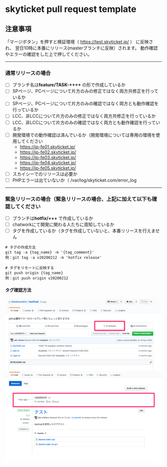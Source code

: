 # skyticket pull request template

## 注意事項
「マージボタン」を押すと検証環境（ https://test.skyticket.jp/ ） に反映され、
翌日10時に本番にリリース(masterブランチに反映）されます。
動作確認やエラーの確認をした上で押してください。

------------------------------------------------------------------------------------

### 通常リリースの場合
- [ ] ブランチ名は**feature/TASK-++++** の形で作成しているか
- [ ] SPページ、PCページについて片方のみの修正ではなく両方共修正を行っているか
- [ ] SPページ、PCページについて片方のみの確認ではなく両方とも動作確認を行っているか
- [ ] LCC、非LCCについて片方のみの修正ではなく両方共修正を行っているか
- [ ] LCC、非LCCについて片方のみの確認ではなく両方とも動作確認を行っているか
- [ ] 開発環境での動作確認は済んでいるか（開発環境については専用の環境を使用してください
  - https://jp-fe01.skyticket.jp/
  - https://jp-fe02.skyticket.jp/
  - https://jp-fe03.skyticket.jp/
  - https://jp-fe04.skyticket.jp/
  - https://jp-fe05.skyticket.jp/
- [ ] スカイシーでのリリースは必要か
- [ ] PHPエラーは出ていないか（ /var/log/skyticket.com/error_log

------------------------------------------------------------------------------------

### 緊急リリースの場合（緊急リリースの場合、上記に加えて以下も確認してください
- [ ] ブランチは**hotfix/+++** で作成しているか
- [ ] chatworkにて開発に関わる人たちに周知しているか
- [ ] タグを作成しているか（タグを作成していないと、本番リリースを行えません
```
# タグの作成方法
git tag -a {tag_name} -m '{tag_comment}'
例：git tag -a v20200212 -m 'hotfix release'

# タグをリモートに反映する
git push origin {tag_name}
例：git push origin v20200212
```

#### タグ確認方法
![タグ確認方法](tag_1.png "タグ確認_1")
![タグ確認方法](tag_2.png "タグ確認_2")

